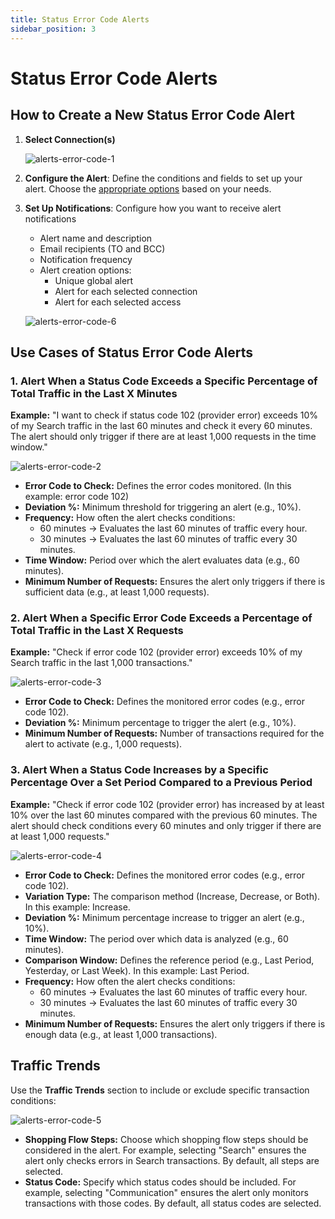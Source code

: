```yaml
---
title: Status Error Code Alerts
sidebar_position: 3
---
```


# Status Error Code Alerts

## How to Create a New Status Error Code Alert

1. **Select Connection(s)**  

   ![alerts-error-code-1](https://storage.travelgate.com/kbase/alerts-error-code-1.jpg)
2. **Configure the Alert**: Define the conditions and fields to set up your alert. Choose the [appropriate options](/kb/platform/app-features/monitoring-tools/alerts/alerts-status-error#use-cases-of-status-error-code-alerts) based on your needs.
3. **Set Up Notifications**: Configure how you want to receive alert notifications
    - Alert name and description
    - Email recipients (TO and BCC)
    - Notification frequency
    - Alert creation options: 
        - Unique global alert
        - Alert for each selected connection
        - Alert for each selected access

    ![alerts-error-code-6](https://storage.travelgate.com/kbase/alerts-error-code-6.jpg)

## Use Cases of Status Error Code Alerts

### 1. Alert When a Status Code Exceeds a Specific Percentage of Total Traffic in the Last X Minutes

**Example:** "I want to check if status code 102 (provider error) exceeds 10% of my Search traffic in the last 60 minutes and check it every 60 minutes. The alert should only trigger if there are at least 1,000 requests in the time window."

![alerts-error-code-2](https://storage.travelgate.com/kbase/alerts-error-code-2.jpg)

- **Error Code to Check:** Defines the error codes monitored. (In this example: error code 102)
- **Deviation %:** Minimum threshold for triggering an alert (e.g., 10%).
- **Frequency:** How often the alert checks conditions:
  - 60 minutes → Evaluates the last 60 minutes of traffic every hour.
  - 30 minutes → Evaluates the last 60 minutes of traffic every 30 minutes.
- **Time Window:** Period over which the alert evaluates data (e.g., 60 minutes).
- **Minimum Number of Requests:** Ensures the alert only triggers if there is sufficient data (e.g., at least 1,000 requests).

### 2. Alert When a Specific Error Code Exceeds a Percentage of Total Traffic in the Last X Requests

**Example:** "Check if error code 102 (provider error) exceeds 10% of my Search traffic in the last 1,000 transactions."

![alerts-error-code-3](https://storage.travelgate.com/kbase/alerts-error-code-3.jpg)

- **Error Code to Check:** Defines the monitored error codes (e.g., error code 102).
- **Deviation %:** Minimum percentage to trigger the alert (e.g., 10%).
- **Minimum Number of Requests:** Number of transactions required for the alert to activate (e.g., 1,000 requests).

### 3. Alert When a Status Code Increases by a Specific Percentage Over a Set Period Compared to a Previous Period

**Example:** "Check if error code 102 (provider error) has increased by at least 10% over the last 60 minutes compared with the previous 60 minutes. The alert should check conditions every 60 minutes and only trigger if there are at least 1,000 requests."

![alerts-error-code-4](https://storage.travelgate.com/kbase/alerts-error-code-4.jpg)

- **Error Code to Check:** Defines the monitored error codes (e.g., error code 102).
- **Variation Type:** The comparison method (Increase, Decrease, or Both). In this example: Increase.
- **Deviation %:** Minimum percentage increase to trigger an alert (e.g., 10%).
- **Time Window:** The period over which data is analyzed (e.g., 60 minutes).
- **Comparison Window:** Defines the reference period (e.g., Last Period, Yesterday, or Last Week). In this example: Last Period.
- **Frequency:** How often the alert checks conditions:
  - 60 minutes → Evaluates the last 60 minutes of traffic every hour.
  - 30 minutes → Evaluates the last 60 minutes of traffic every 30 minutes.
- **Minimum Number of Requests:** Ensures the alert only triggers if there is enough data (e.g., at least 1,000 transactions).

## Traffic Trends

Use the **Traffic Trends** section to include or exclude specific transaction conditions:

![alerts-error-code-5](https://storage.travelgate.com/kbase/alerts-error-code-5.jpg)

- **Shopping Flow Steps:** Choose which shopping flow steps should be considered in the alert. For example, selecting "Search" ensures the alert only checks errors in Search transactions. By default, all steps are selected.
- **Status Code:** Specify which status codes should be included. For example, selecting "Communication" ensures the alert only monitors transactions with those codes. By default, all status codes are selected.